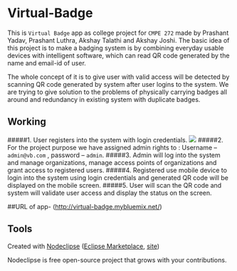

# Virtual-Badge
This is `Virtual Badge` app as college project for `CMPE 272` made by Prashant Yadav, Prashant Luthra, Akshay Talathi and Akshay Joshi. The basic idea of this project is to make a badging system is by combining everyday usable devices with intelligent software, which can read QR code generated by the name and email-id of user.

The whole concept of it is to give user with valid access will be detected by scanning QR code generated by system after user logins to the system. We are trying to give solution to the problems of physically carrying badges all around and redundancy in existing system with duplicate badges.

## Working

#####1.	User registers into the system with login credentials.
![][drag]
#####2.	For the project purpose we have assigned admin rights to :
Username – `admin@vb.com` , password – `admin`.
#####3.	Admin will log into the system and manage organizations, manage access points of organizations and grant access to registered users.
#####4.	Registered use mobile device to login into the system using login credentials and generated QR code will be displayed on the mobile screen.
#####5.	User will scan the QR code and system will validate user access and display the status on the screen.

[drag]: https://raw.github.com/adjust/sdks/master/Resources/ios/drag3.png


##URL of app-
(http://virtual-badge.mybluemix.net/)

## Tools

Created with [Nodeclipse](https://github.com/Nodeclipse/nodeclipse-1)
 ([Eclipse Marketplace](http://marketplace.eclipse.org/content/nodeclipse), [site](http://www.nodeclipse.org))   

Nodeclipse is free open-source project that grows with your contributions.
